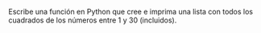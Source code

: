 Escribe una función en Python que cree e imprima una lista con todos los cuadrados de los números entre 1 y 30 (incluidos).